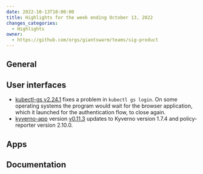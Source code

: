 ```yaml
---
date: 2022-10-13T10:00:00
title: Highlights for the week ending October 13, 2022
changes_categories:
  - Highlights
owner:
  - https://github.com/orgs/giantswarm/teams/sig-product
---
```


## General

## User interfaces

- [kubectl-gs v2.24.1](https://github.com/giantswarm/kubectl-gs/releases/tag/v2.24.1) fixes a problem in `kubectl gs login`. On some operating systems the program would wait for the browser application, which it launched for the authentication flow, to close again.
- [kyverno-app](https://github.com/giantswarm/kyverno-app) version [v0.11.3](https://github.com/giantswarm/kyverno-app/blob/main/CHANGELOG.md#0113---2022-10-07) updates to Kyverno version 1.7.4 and policy-reporter version 2.10.0.

## Apps

## Documentation
